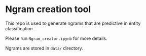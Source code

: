 # Ngram creation tool

This repo is used to generate ngrams that are predictive in entity classification.

Please run `Ngram_creator.ipynb` for more details.

Ngrams are stored in `data/` directory.